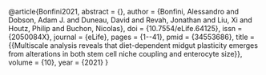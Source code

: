 @article{Bonfini2021,
abstract = {},
author = {Bonfini, Alessandro and Dobson, Adam J. and Duneau, David and Revah, Jonathan and Liu, Xi and Houtz, Philip and Buchon, Nicolas},
doi = {10.7554/eLife.64125},
issn = {2050084X},
journal = {eLife},
pages = {1--41},
pmid = {34553686},
title = {{Multiscale analysis reveals that diet-dependent midgut plasticity emerges from alterations in both stem cell niche coupling and enterocyte size}},
volume = {10},
year = {2021}
}
